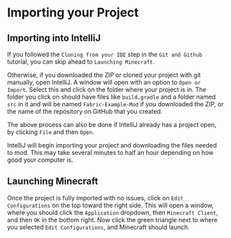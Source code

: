 # Importing your Project

## Importing into IntelliJ

If you followed the `Cloning from your IDE` step in the `Git and Github` tutorial, you can skip ahead to `Launching Minecraft`.

Otherwise, if you downloaded the ZIP or cloned your project with git manually, open IntelliJ.
A window will open with an option to `Open or Import`. Select this and click on the folder where your project is in. 
The folder you click on should have files like `build.gradle` and a folder named `src` in it and will be named `Fabric-Example-Mod` if you downloaded the ZIP, or the name of the repository on GitHub that you created.  

The above process can also be done if IntelliJ already has a project open, by clicking `File` and then `Open`.

IntelliJ will begin importing your project and downloading the files needed to mod. This may take several minutes to half an hour depending on how good your computer is.

## Launching Minecraft

Once the project is fully imported with no issues, click on `Edit Configurations` on the top toward the right side. 
This will open a window, where you should click the `Application` dropdown, then `Minecraft Client`, and then `OK` in the bottom right.
Now click the green triangle next to where you selected `Edit Configurations`, and Minecraft should launch.
